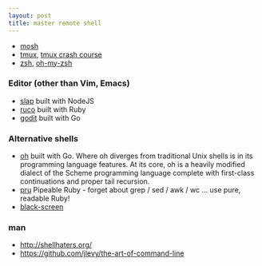 ```yaml
---
layout: post
title: master remote shell
---
```


 - [mosh](https://mosh.mit.edu/)
 - [tmux](https://tmux.github.io/), [tmux crash course](https://robots.thoughtbot.com/a-tmux-crash-course)
 - [zsh](http://www.zsh.org/), [oh-my-zsh](https://github.com/robbyrussell/oh-my-zsh)

### Editor (other than Vim, Emacs)
 - [slap](https://github.com/slap-editor/slap) built with NodeJS
 - [ruco](https://github.com/grosser/ruco) built with Ruby
 - [godit](https://github.com/nsf/godit) built with Go

### Alternative shells
 - [oh](https://github.com/michaelmacinnis/oh) built with Go. Where oh diverges from traditional Unix shells is in its programming language features. At its core, oh is a heavily modified dialect of the Scheme programming language complete with first-class continuations and proper tail recursion.
 - [pru](https://github.com/grosser/pru) Pipeable Ruby - forget about grep / sed / awk / wc ... use pure, readable Ruby!
 - [black-screen](https://github.com/shockone/black-screen)

### man
 - http://shellhaters.org/
 - https://github.com/jlevy/the-art-of-command-line
